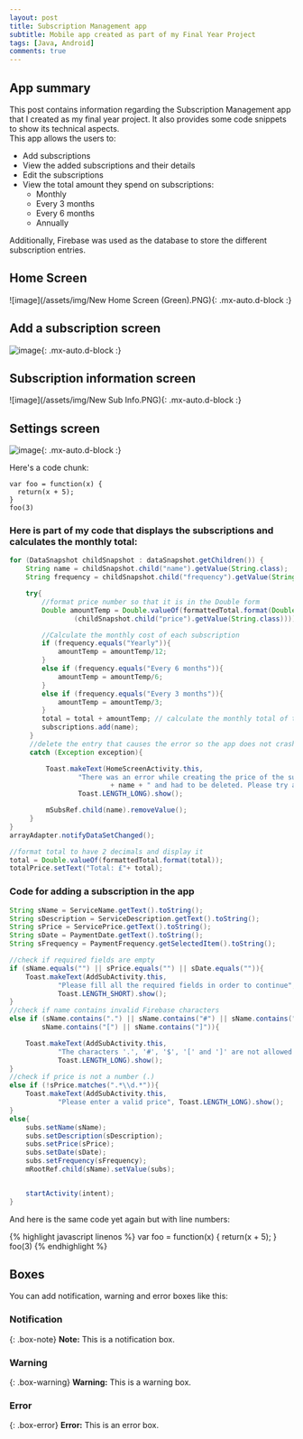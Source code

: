```yaml
---
layout: post
title: Subscription Management app
subtitle: Mobile app created as part of my Final Year Project
tags: [Java, Android]
comments: true
---
```


## App summary
This post contains information regarding the Subscription Management app that I created as my final year project. It also provides some code snippets to show its technical aspects.  
This app allows the users to:  
* Add subscriptions
* View the added subscriptions and their details
* Edit the subscriptions
* View the total amount they spend on subscriptions:
  * Monthly
  * Every 3 months
  * Every 6 months
  * Annually

Additionally, Firebase was used as the database to store the different subscription entries.


## Home Screen

![image](/assets/img/New Home Screen (Green).PNG){: .mx-auto.d-block :}



## Add a subscription screen

![image](/assets/img/new-add-sub.png){: .mx-auto.d-block :}



## Subscription information screen

![image](/assets/img/New Sub Info.PNG){: .mx-auto.d-block :}



## Settings screen

![image](/assets/img/Settings.PNG){: .mx-auto.d-block :}



Here's a code chunk:

~~~
var foo = function(x) {
  return(x + 5);
}
foo(3)
~~~

### Here is part of my code that displays the subscriptions and calculates the monthly total:

```java
for (DataSnapshot childSnapshot : dataSnapshot.getChildren()) {
    String name = childSnapshot.child("name").getValue(String.class);
    String frequency = childSnapshot.child("frequency").getValue(String.class);

    try{
        //format price number so that it is in the Double form
        Double amountTemp = Double.valueOf(formattedTotal.format(Double.valueOf
                (childSnapshot.child("price").getValue(String.class))));

        //Calculate the monthly cost of each subscription
        if (frequency.equals("Yearly")){
            amountTemp = amountTemp/12;
        }
        else if (frequency.equals("Every 6 months")){
            amountTemp = amountTemp/6;
        }
        else if (frequency.equals("Every 3 months")){
            amountTemp = amountTemp/3;
        }
        total = total + amountTemp; // calculate the monthly total of the subscriptions
        subscriptions.add(name);
     }
     //delete the entry that causes the error so the app does not crash repeatedly
     catch (Exception exception){

         Toast.makeText(HomeScreenActivity.this,
                 "There was an error while creating the price of the subscription "
                         + name + " and had to be deleted. Please try again",
                 Toast.LENGTH_LONG).show();

         mSubsRef.child(name).removeValue();
     }
}
arrayAdapter.notifyDataSetChanged();

//format total to have 2 decimals and display it
total = Double.valueOf(formattedTotal.format(total));
totalPrice.setText("Total: £"+ total);
```

### Code for adding a subscription in the app

```java
String sName = ServiceName.getText().toString();
String sDescription = ServiceDescription.getText().toString();
String sPrice = ServicePrice.getText().toString();
String sDate = PaymentDate.getText().toString();
String sFrequency = PaymentFrequency.getSelectedItem().toString();

//check if required fields are empty
if (sName.equals("") || sPrice.equals("") || sDate.equals("")){
    Toast.makeText(AddSubActivity.this,
            "Please fill all the required fields in order to continue",
            Toast.LENGTH_SHORT).show();
}
//check if name contains invalid Firebase characters
else if (sName.contains(".") || sName.contains("#") || sName.contains("$") ||
        sName.contains("[") || sName.contains("]")){

    Toast.makeText(AddSubActivity.this,
            "The characters '.', '#', '$', '[' and ']' are not allowed for a Service Name",
            Toast.LENGTH_LONG).show();
}
//check if price is not a number (.)
else if (!sPrice.matches(".*\\d.*")){
    Toast.makeText(AddSubActivity.this,
            "Please enter a valid price", Toast.LENGTH_LONG).show();
}
else{
    subs.setName(sName);
    subs.setDescription(sDescription);
    subs.setPrice(sPrice);
    subs.setDate(sDate);
    subs.setFrequency(sFrequency);
    mRootRef.child(sName).setValue(subs);


    startActivity(intent);
}
```

And here is the same code yet again but with line numbers:

{% highlight javascript linenos %}
var foo = function(x) {
  return(x + 5);
}
foo(3)
{% endhighlight %}

## Boxes
You can add notification, warning and error boxes like this:

### Notification

{: .box-note}
**Note:** This is a notification box.

### Warning

{: .box-warning}
**Warning:** This is a warning box.

### Error

{: .box-error}
**Error:** This is an error box.
